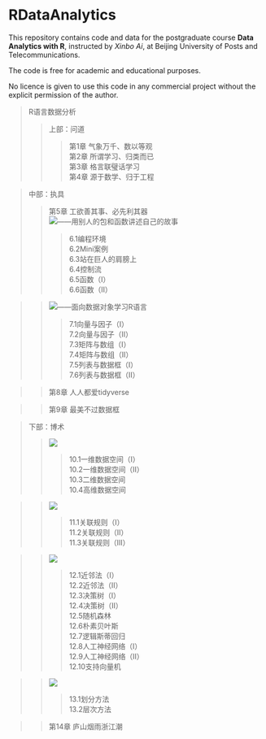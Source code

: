 # RDataAnalytics

This repository contains code and data for the postgraduate course **Data Analytics with R**, instructed by *Xinbo Ai*, at Beijing University of Posts and Telecommunications.

The code is free for academic and educational purposes.

No licence is given to use this code in any commercial project without the explicit permission of the author.


> R语言数据分析  
>> 上部：问道  
>>> 第1章 气象万千、数以等观  
>>> 第2章 所谓学习、归类而已  
>>> 第3章 格言联璧话学习  
>>> 第4章 源于数学、归于工程  


>中部：执具  
>>第5章 工欲善其事、必先利其器  
>>[![](https://img.shields.io/badge/%E7%AC%AC6%E7%AB%A0-%E5%9F%BA%E7%A1%80%E7%BC%96%E7%A8%8B-blue)](https://github.com/byaxb/RDataAnalytics/blob/master/02_%E5%9F%BA%E7%A1%80%E7%BC%96%E7%A8%8B.R)——用别人的包和函数讲述自己的故事  
>>>6.1编程环境  
>>>6.2Mini案例  
>>>6.3站在巨人的肩膀上  
>>>6.4控制流  
>>>6.5函数（I）  
>>>6.6函数（II）  

>> [![](https://img.shields.io/badge/%E7%AC%AC7%E7%AB%A0-%E6%95%B0%E6%8D%AE%E5%AF%B9%E8%B1%A1-green)](https://github.com/byaxb/RDataAnalytics/blob/master/03_%E6%95%B0%E6%8D%AE%E5%AF%B9%E8%B1%A1.R)——面向数据对象学习R语言  
>>> 7.1向量与因子（I）  
>>> 7.2向量与因子（II）  
>>> 7.3矩阵与数组（I）  
>>> 7.4矩阵与数组（II）  
>>> 7.5列表与数据框（I）  
>>> 7.6列表与数据框（II）  


>> 第8章 人人都爱tidyverse  

>> 第9章 最美不过数据框  

> 下部：博术  
>> [![](https://img.shields.io/badge/%E7%AC%AC10%E7%AB%A0-%E8%A7%82%E6%95%B0%E4%BB%A5%E5%BD%A2-yellow)](https://github.com/byaxb/RDataAnalytics/blob/master/04_%E8%A7%82%E6%95%B0%E4%BB%A5%E5%BD%A2.R)  
>>> 10.1一维数据空间（I）  
>>> 10.2一维数据空间（II）  
>>> 10.3二维数据空间  
>>> 10.4高维数据空间  

>> [![](https://img.shields.io/badge/%E7%AC%AC11%E7%AB%A0-%E7%9B%B8%E9%9A%8F%E7%9B%B8%E4%BC%B4%E3%80%81%E8%B0%93%E4%B9%8B%E5%85%B3%E8%81%94-important)](https://github.com/byaxb/RDataAnalytics/blob/master/05_%E7%9B%B8%E9%9A%8F%E7%9B%B8%E4%BC%B4%E3%80%81%E8%B0%93%E4%B9%8B%E5%85%B3%E8%81%94.R)  
>>> 11.1关联规则（I）  
>>> 11.2关联规则（II）  
>>> 11.3关联规则（III）  

>> [![](https://img.shields.io/badge/%E7%AC%AC12%E7%AB%A0-%E6%97%A2%E6%98%AF%E4%B8%96%E9%97%B4%E6%B3%95%E3%80%81%E8%87%AA%E5%BD%93%E6%9C%89%E5%88%86%E5%88%AB-blueviolet)](https://github.com/byaxb/RDataAnalytics/blob/master/06_%E6%97%A2%E6%98%AF%E4%B8%96%E9%97%B4%E6%B3%95%E3%80%81%E8%87%AA%E5%BD%93%E6%9C%89%E5%88%86%E5%88%AB.R)  
>>> 12.1近邻法（I）  
>>> 12.2近邻法（II）  
>>> 12.3决策树（I）  
>>> 12.4决策树（II）  
>>> 12.5随机森林  
>>> 12.6朴素贝叶斯  
>>> 12.7逻辑斯蒂回归  
>>> 12.8人工神经网络（I）  
>>> 12.9人工神经网络（II）  
>>> 12.10支持向量机  

>> [![](https://img.shields.io/badge/%E7%AC%AC13%E7%AB%A0-%E6%96%B9%E4%BB%A5%E7%B1%BB%E8%81%9A%E3%80%81%E7%89%A9%E4%BB%A5%E7%BE%A4%E5%88%86-yellowgreen)](https://github.com/byaxb/RDataAnalytics/blob/master/07_%E6%96%B9%E4%BB%A5%E7%B1%BB%E8%81%9A%E3%80%81%E7%89%A9%E4%BB%A5%E7%BE%A4%E5%88%86.R)  
>>> 13.1划分方法  
>>> 13.2层次方法  

>> 第14章 庐山烟雨浙江潮  

